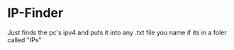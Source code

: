 # IP-Finder
Just finds the pc's ipv4 and puts it into any .txt file you name if its in a foler called "IPs"
